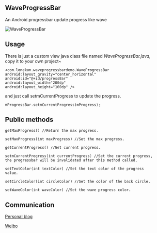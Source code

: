## WaveProgressBar

An Android progressbar update progress like wave

![WaveProgressBar](http://7xkou8.com1.z0.glb.clouddn.com/ariesLRX22Gliukun09272015110902.gif)
	
## Usage
There is just a custom view java class file named *WaveProgressBar.java*, copy it to your own project~
```
<com.lonekun.waveprogressbardemo.WaveProgressBar
android:layout_gravity="center_horizontal"
android:id="@+id/progressBar"
android:layout_width="200dp"
android:layout_height="100dp" />
```
and just call setmCurrentProgress to update the progress.

`mProgressBar.setmCurrentProgress(mProgress); `

## Public methods

```
getMaxProgress() //Return the max progress.

setMaxProgress(int maxProgress) //Set the max progress.

getCurrentProgress() //Get current progress.

setmCurrentProgress(int currentProgress) //Set the current progress, the progressbar will be invalidated after this method called.

setTextColor(int textColor) //Set the text color of the progress value.

setCircleColor(int circleColor) //Set the color of the back circle.

setWaveColor(int waveColor) //Set the wave progress color.
```

## Communication

[Personal blog](http://liukun.engineer/)  

[Weibo](http://www.weibo.com/u/3219033010/)



